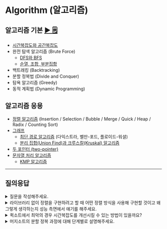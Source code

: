 # Algorithm (알고리즘)

## 알고리즘 기본 [▶︎ 🗒](basic.md)

- [시간복잡도와 공간복잡도](basic.md#시간복잡도와-공간복잡도)
- 완전 탐색 알고리즘 (Brute Force)
  - [DFS와 BFS](basic.md#dfs와-bfs)
  - [순열, 조합, 부분집합](basic.md#순열-조합-부분집합)
- 백트래킹 (Backtracking)
- 분할 정복법 (Divide and Conquer)
- 탐욕 알고리즘 (Greedy)
- 동적 계획법 (Dynamic Programming)

## 알고리즘 응용

- [정렬 알고리즘](sort.md) (Insertion / Selection / Bubble / Merge / Quick / Heap / Radix / Counting Sort)
- [그래프](graph.md)
  - [최단 경로 알고리즘](graph.md#최단-경로-알고리즘) (다익스트라, 벨만-포드, 플로이드-워셜)
  - [분리 집합(Union Find)과 크루스칼(Kruskal) 알고리즘](graph.md#분리-집합Union-Find과-크루스칼Kruskal-알고리즘)
- [두 포인터 (two-pointer)](two-pointer.md)
- [문자열 처리 알고리즘](string.md)
  - [KMP 알고리즘](string.md#문자열-패턴-매칭)

---

## 질의응답

<!-- 탐색 알고리즘 -->

<details>
<summary>질문을 작성해주세요.</summary>
<p>

답변을 작성해주세요.

</p>
</details>

<!-- 정렬 알고리즘 -->

<details>
<summary>라이브러리 없이 정렬을 구현하려고 할 때 어떤 정렬 방식을 사용해 구현할 것이고 왜 그렇게 생각하는지 성능 측면에서 얘기를 해주세요.</summary>
<p>

(예시 답안)
퀵소트로 구현할 것입니다. 퀵소트는 average case에서 nlgn의 시간복잡도를 가지며 공간복잡도 측면에서도 제자리 정렬이기 때문에 좋은 성능을 가집니다. worst case의 경우 n^2의 시간복잡도를 가지지만 worst case가 나타날 경우는 확률적으로 매우 낮습니다. (자료가 n개일 때 오름차순 또는 내림차순 -> 2/n!)

</p>
</details>

<details>
<summary>퀵소트에서 최악의 경우 시간복잡도를 개선시킬 수 있는 방법이 있을까요?</summary>
<p>

피벗의 위치를 다르게 설정함으로써 시간복잡도를 개선시킬 수 있습니다. 일정한 위치에 대해서만(ex. 첫번째 element) 피벗을 설정하는 것보다 첫번째, 마지막 element 중 무작위로 선택한다거나 첫번째, 가운데, 마지막 element 중 중간값을 계산하여 피벗을 설정했을 때 시간복잡도를 더 개선시킬 수 있습니다.

</p>
</details>

<details>
<summary>머지소트의 분할 정복 과정에 대해 단계별로 설명해주세요.</summary>
<p>

- Divide : 초기 배열을 2개의 배열로 분할
- Conquer : 각 부분 배열을 정렬
- Combine : 부분 배열을 하나의 배열로 결합

</p>
</details>

<!-- MST -->

<!-- 최단 경로 -->
